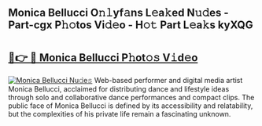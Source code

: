 ## Monica Bellucci O𝚗𝚕yf𝚊ns L𝚎a𝚔ed N𝚞𝚍es - Part-cgx P𝚑𝚘tos Vi𝚍𝚎o - H𝚘𝚝 Part L𝚎a𝚔s kyXQG

# <h2><a href="http://kf30hrj.oniu.top/?m=Monica+Bellucci">🔗👉 🔴 Monica Bellucci P𝚑ot𝚘𝚜 V𝚒d𝚎o</a></h2>

[![Monica Bellucci Nu𝚍e𝚜](https://i.imgur.com/0qMVB7G.gif)](http://kf30hrj.oniu.top/?m=Monica+Bellucci)
Web-based performer and digital media artist Monica Bellucci, acclaimed for distributing dance and lifestyle ideas through solo and collaborative dance performances and compact clips. The public face of Monica Bellucci is defined by its accessibility and relatability, but the complexities of his private life remain a fascinating unknown.  
